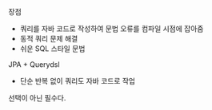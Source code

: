 장점
- 쿼리를 자바 코드로 작성하여 문법 오류를 컴파일 시점에 잡아줌
- 동적 쿼리 문제 해결
- 쉬운 SQL 스타일 문법

JPA + Querydsl
- 단순 반복 없이 쿼리도 자바 코드로 작업

선택이 아닌 필수다.


 
